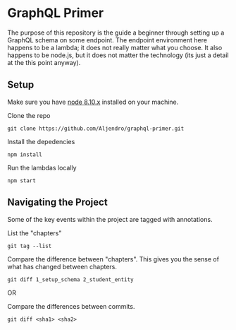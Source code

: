 # GraphQL Primer

The purpose of this repository is the guide a beginner through
setting up a GraphQL schema on some endpoint. The endpoint environment
here happens to be a lambda; it does not really matter what you choose.
It also happens to be node.js, but it does not matter the technology
(its just a detail at the this point anyway).

## Setup

Make sure you have [node 8.10.x](https://nodejs.org/en/) installed on your machine.

Clone the repo
```
git clone https://github.com/Aljendro/graphql-primer.git
```

Install the depedencies
```
npm install
```

Run the lambdas locally
```
npm start
```

## Navigating the Project

Some of the key events within the project are tagged with annotations.

List the "chapters"
```
git tag --list
```

Compare the difference between "chapters". This gives you the sense of
what has changed between chapters.
```
git diff 1_setup_schema 2_student_entity
```

OR

Compare the differences between commits.
```
git diff <sha1> <sha2>
```

